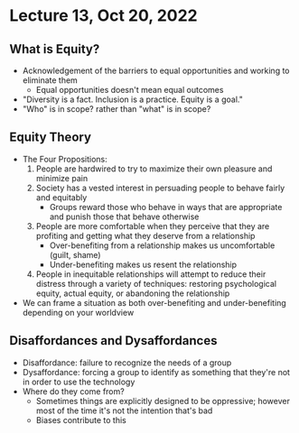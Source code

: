 # Lecture 13, Oct 20, 2022

## What is Equity?

* Acknowledgement of the barriers to equal opportunities and working to eliminate them
	* Equal opportunities doesn't mean equal outcomes
* "Diversity is a fact. Inclusion is a practice. Equity is a goal."
* "Who" is in scope? rather than "what" is in scope?

## Equity Theory

* The Four Propositions:
	1. People are hardwired to try to maximize their own pleasure and minimize pain
	2. Society has a vested interest in persuading people to behave fairly and equitably
		* Groups reward those who behave in ways that are appropriate and punish those that behave otherwise
	3. People are more comfortable when they perceive that they are profiting and getting what they deserve from a relationship
		* Over-benefiting from a relationship makes us uncomfortable (guilt, shame)
		* Under-benefiting makes us resent the relationship
	4. People in inequitable relationships will attempt to reduce their distress through a variety of techniques: restoring psychological equity, actual equity, or abandoning the relationship
* We can frame a situation as both over-benefiting and under-benefiting depending on your worldview

## Disaffordances and Dysaffordances

* Disaffordance: failure to recognize the needs of a group
* Dysaffordance: forcing a group to identify as something that they're not in order to use the technology
* Where do they come from?
	* Sometimes things are explicitly designed to be oppressive; however most of the time it's not the intention that's bad
	* Biases contribute to this

